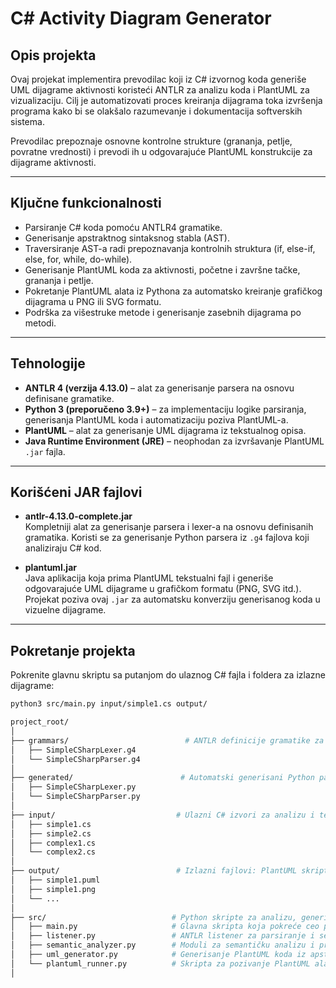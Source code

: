 # C# Activity Diagram Generator

## Opis projekta

Ovaj projekat implementira prevodilac koji iz C# izvornog koda generiše UML dijagrame aktivnosti koristeći ANTLR za analizu koda i PlantUML za vizualizaciju. Cilj je automatizovati proces kreiranja dijagrama toka izvršenja programa kako bi se olakšalo razumevanje i dokumentacija softverskih sistema.

Prevodilac prepoznaje osnovne kontrolne strukture (grananja, petlje, povratne vrednosti) i prevodi ih u odgovarajuće PlantUML konstrukcije za dijagrame aktivnosti.

---

## Ključne funkcionalnosti

- Parsiranje C# koda pomoću ANTLR4 gramatike.
- Generisanje apstraktnog sintaksnog stabla (AST).
- Traversiranje AST-a radi prepoznavanja kontrolnih struktura (if, else-if, else, for, while, do-while).
- Generisanje PlantUML koda za aktivnosti, početne i završne tačke, grananja i petlje.
- Pokretanje PlantUML alata iz Pythona za automatsko kreiranje grafičkog dijagrama u PNG ili SVG formatu.
- Podrška za višestruke metode i generisanje zasebnih dijagrama po metodi.

---

## Tehnologije

- **ANTLR 4 (verzija 4.13.0)** – alat za generisanje parsera na osnovu definisane gramatike.
- **Python 3 (preporučeno 3.9+)** – za implementaciju logike parsiranja, generisanja PlantUML koda i automatizaciju poziva PlantUML-a.
- **PlantUML** – alat za generisanje UML dijagrama iz tekstualnog opisa.
- **Java Runtime Environment (JRE)** – neophodan za izvršavanje PlantUML `.jar` fajla.

---

## Korišćeni JAR fajlovi

- **antlr-4.13.0-complete.jar**  
  Kompletniji alat za generisanje parsera i lexer-a na osnovu definisanih gramatika. Koristi se za generisanje Python parsera iz `.g4` fajlova koji analiziraju C# kod.

- **plantuml.jar**  
  Java aplikacija koja prima PlantUML tekstualni fajl i generiše odgovarajuće UML dijagrame u grafičkom formatu (PNG, SVG itd.). Projekat poziva ovaj `.jar` za automatsku konverziju generisanog koda u vizuelne dijagrame.

---

## Pokretanje projekta

Pokrenite glavnu skriptu sa putanjom do ulaznog C# fajla i foldera za izlazne dijagrame:

```bash
python3 src/main.py input/simple1.cs output/

project_root/
│
├── grammars/                          # ANTLR definicije gramatike za C# (.g4 fajlovi)
│   ├── SimpleCSharpLexer.g4
│   └── SimpleCSharpParser.g4
│
├── generated/                        # Automatski generisani Python parser i lexer fajlovi
│   ├── SimpleCSharpLexer.py
│   └── SimpleCSharpParser.py
│
├── input/                           # Ulazni C# izvori za analizu i testiranje
│   ├── simple1.cs
│   ├── simple2.cs
│   ├── complex1.cs
│   └── complex2.cs
│
├── output/                          # Izlazni fajlovi: PlantUML skripte i generisani dijagrami
│   ├── simple1.puml
│   ├── simple1.png
│   └── ...
│
├── src/                            # Python skripte za analizu, generisanje i integraciju
│   ├── main.py                     # Glavna skripta koja pokreće ceo proces
│   ├── listener.py                 # ANTLR listener za parsiranje i semantičku analizu
│   ├── semantic_analyzer.py        # Moduli za semantičku analizu i proveru koda
│   ├── uml_generator.py            # Generisanje PlantUML koda iz apstraktnog sintaksnog stabla
│   └── plantuml_runner.py          # Skripta za pozivanje PlantUML alata i kreiranje dijagrama
│

